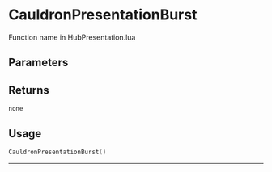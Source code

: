 # CauldronPresentationBurst
Function name in HubPresentation.lua
## Parameters

## Returns
`none`
## Usage
```lua
CauldronPresentationBurst()
```
---
